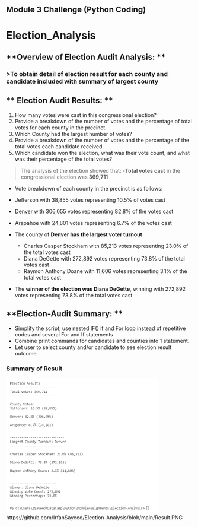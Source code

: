 ## Module 3 Challenge (Python Coding)
# **Election_Analysis**

## **Overview of Election Audit Analysis: **
### >To obtain detail of election result for each county and candidate included with summary of largest county
## ** Election Audit Results: **
1. How many votes were cast in this congressional election?
2. Provide a breakdown of the number of votes and the percentage of total votes for each county in the precinct.
3. Which County had the largest number of votes?
4. Provide a breakdown of the number of votes and the percentage of the total votes each candidate received.
5. Which candidate won the election, what was their vote count, and what was their percentage of the total votes?

> The analysis of the election showed that: 
 -**Total votes cast** in the congressional election was **369,711**
 - Vote breakdown of each county in the precinct is as follows: 

 - Jefferson with 38,855 votes representing 10.5% of votes cast 
 - Denver with 306,055 votes representing 82.8% of the votes cast 
 - Arapahoe with 24,801 votes representing 6.7% of the votes cast 
 - The county of **Denver has the largest voter turnout** 
      - Charles Casper Stockham with 85,213 votes representing 23.0% of the total votes cast 
      - Diana DeGette with 272,892 votes representing 73.8% of the total votes cast 
      - Raymon Anthony Doane with 11,606 votes representing 3.1% of the total votes cast 
  - The **winner of the election was Diana DeGette**, winning with 272,892 votes representing 73.8% of the total votes cast

## **Election-Audit Summary: **
- Simplify the script, use nested IF() if and For loop instead of repetitive codes and several For and If statements
- Combine print commands for candidates and counties into 1 statement.
- Let user to select county and/or candidate to see election result outcome

### Summary of Result
<img width="411" alt="PrintOutput" src="https://github.com/IrfanSayeed/Election-Analysis/blob/main/Result.PNG">
https://github.com/IrfanSayeed/Election-Analysis/blob/main/Result.PNG
